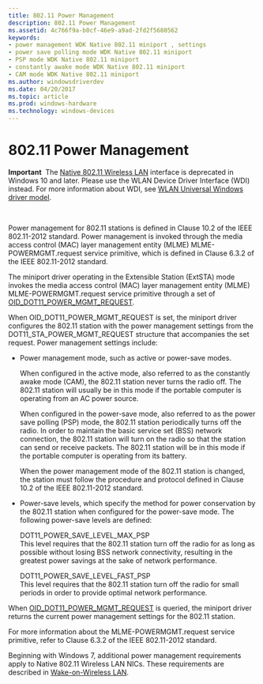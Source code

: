 ```yaml
---
title: 802.11 Power Management
description: 802.11 Power Management
ms.assetid: 4c766f9a-b0cf-46e9-a9ad-2fd2f5680562
keywords:
- power management WDK Native 802.11 miniport , settings
- power save polling mode WDK Native 802.11 miniport
- PSP mode WDK Native 802.11 miniport
- constantly awake mode WDK Native 802.11 miniport
- CAM mode WDK Native 802.11 miniport
ms.author: windowsdriverdev
ms.date: 04/20/2017
ms.topic: article
ms.prod: windows-hardware
ms.technology: windows-devices
---
```


# 802.11 Power Management


**Important**  The [Native 802.11 Wireless LAN](native-802-11-wireless-lan4.md) interface is deprecated in Windows 10 and later. Please use the WLAN Device Driver Interface (WDI) instead. For more information about WDI, see [WLAN Universal Windows driver model](wifi-universal-driver-model.md).

 

Power management for 802.11 stations is defined in Clause 10.2 of the IEEE 802.11-2012 standard. Power management is invoked through the media access control (MAC) layer management entity (MLME) MLME-POWERMGMT.request service primitive, which is defined in Clause 6.3.2 of the IEEE 802.11-2012 standard.

The miniport driver operating in the Extensible Station (ExtSTA) mode invokes the media access control (MAC) layer management entity (MLME) MLME-POWERMGMT.request service primitive through a set of [OID\_DOT11\_POWER\_MGMT\_REQUEST](https://msdn.microsoft.com/library/windows/hardware/ff569402).

When OID\_DOT11\_POWER\_MGMT\_REQUEST is set, the miniport driver configures the 802.11 station with the power management settings from the DOT11\_STA\_POWER\_MGMT\_REQUEST structure that accompanies the set request. Power management settings include:

-   Power management mode, such as active or power-save modes.

    When configured in the active mode, also referred to as the constantly awake mode (CAM), the 802.11 station never turns the radio off. The 802.11 station will usually be in this mode if the portable computer is operating from an AC power source.

    When configured in the power-save mode, also referred to as the power save polling (PSP) mode, the 802.11 station periodically turns off the radio. In order to maintain the basic service set (BSS) network connection, the 802.11 station will turn on the radio so that the station can send or receive packets. The 802.11 station will be in this mode if the portable computer is operating from its battery.

    When the power management mode of the 802.11 station is changed, the station must follow the procedure and protocol defined in Clause 10.2 of the IEEE 802.11-2012 standard.

-   Power-save levels, which specify the method for power conservation by the 802.11 station when configured for the power-save mode. The following power-save levels are defined:

    <a href="" id="dot11-power-save-level-max-psp"></a>DOT11\_POWER\_SAVE\_LEVEL\_MAX\_PSP  
    This level requires that the 802.11 station turn off the radio for as long as possible without losing BSS network connectivity, resulting in the greatest power savings at the sake of network performance.

    <a href="" id="dot11-power-save-level-fast-psp"></a>DOT11\_POWER\_SAVE\_LEVEL\_FAST\_PSP  
    This level requires that the 802.11 station turn off the radio for small periods in order to provide optimal network performance.

When [OID\_DOT11\_POWER\_MGMT\_REQUEST](https://msdn.microsoft.com/library/windows/hardware/ff569402) is queried, the miniport driver returns the current power management settings for the 802.11 station.

For more information about the MLME-POWERMGMT.request service primitive, refer to Clause 6.3.2 of the IEEE 802.11-2012 standard.

Beginning with Windows 7, additional power management requirements apply to Native 802.11 Wireless LAN NICs. These requirements are described in [Wake-on-Wireless LAN](wake-on-wireless-lan.md).

 

 





